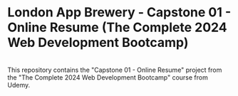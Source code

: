 # London App Brewery - Capstone 01 - Online Resume (The Complete 2024 Web Development Bootcamp)
<br />
This repository contains the "Capstone 01 - Online Resume" project from the "The Complete 2024 Web Development Bootcamp" course from Udemy.
